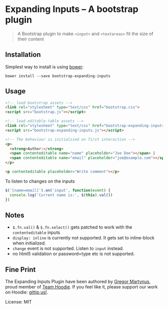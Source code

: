 Expanding Inputs – A bootstrap plugin
=====================================

> A Bootstrap plugin to make `<input>` and `<textareas>`
  fit the size of their content


Installation
------------

Simplest way to install is using [bower](http://bower.io/):

```
bower install --save bootstrap-expanding-inputs
```


Usage
-----

```html
<!-- load bootstrap assets -->
<link rel="stylesheet" type="text/css" href="bootstrap.css">
<script src="bootstrap.js"></script>

<!-- load editable-table assets -->
<link rel="stylesheet" type="text/css" href="bootstrap-expanding-inputs.css">
<script src="bootstrap-expanding-inputs.js"></script>

<!-- The behaviour is initialzied on first interaction -->
<p>
  <strong>Author:</strong>
  <span contenteditable name="name" placeholder="Joe Doe"></span> |
  <span contenteditable name="email" placeholder="joe@example.com"></span>
</p>

<p contenteditable placeholder="Write comment"></p>
```

To listen to changes on the inputs

```js
$('[name=email]').on('input', function(event) {
  console.log('Current name is:', $(this).val())
})
```


Notes
-----

- `$.fn.val()` & `$.fn.select()` gets patched to work with the `contenteditable` inputs
- `display: inline` is currently not supported. It gets set to inline-block when initialized.
- `change` event is not supported. Listen to `input` instead.
- no html5 validation or password=type etc is not supported.


Fine Print
----------

The Expanding Inputs Plugin have been authored by [Gregor Martynus](https://github.com/gr2m),
proud member of [Team Hoodie](http://hood.ie/). If you feel like it, please support our work
on Hoodie: [gittip us!](https://www.gittip.com/hoodiehq/).

License: MIT
